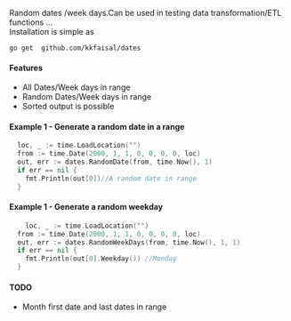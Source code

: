 Random dates /week days.Can be used in testing data transformation/ETL functions ...  
Installation is simple as

    go get  github.com/kkfaisal/dates


#### Features
- All Dates/Week days in range
- Random Dates/Week days in range
- Sorted output is possible



#### Example   1 - Generate a random date in a range
```go
  loc, _ := time.LoadLocation("")
  from := time.Date(2000, 1, 1, 0, 0, 0, 0, loc)
  out, err := dates.RandomDate(from, time.Now(), 1)
  if err == nil {
    fmt.Println(out[0])//A random date in range
  }
```
#### Example   1 - Generate a random weekday
```go
    loc, _ := time.LoadLocation("")
  from := time.Date(2000, 1, 1, 0, 0, 0, 0, loc)
  out, err := dates.RandomWeekDays(from, time.Now(), 1, 1)
  if err == nil {
    fmt.Println(out[0].Weekday()) //Monday
  }

```

#### TODO
- Month first date and last dates in range